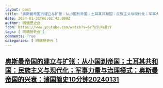 ```yaml
---
layout: post
title: "奥斯曼帝国的建立与扩张：从小国到帝国；土耳其共和国：民族主义与现代化；军事力量与治理模式：奥斯曼帝国的兴衰：诸国简史10分钟20240131"
date: 2024-01-31T06:02:42.000Z
author: 明鏡歷史台
from: https://www.youtube.com/watch?v=6r7u5U4sBsY
tags: [ 明鏡歷史台 ]
comments: True
categories: [ 明鏡歷史台 ]
---
```

<!--1706680962000-->
[奥斯曼帝国的建立与扩张：从小国到帝国；土耳其共和国：民族主义与现代化；军事力量与治理模式：奥斯曼帝国的兴衰：诸国简史10分钟20240131](https://www.youtube.com/watch?v=6r7u5U4sBsY)
------

<div>

</div>

